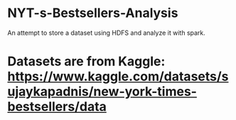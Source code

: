 # NYT-s-Bestsellers-Analysis
An attempt to store a dataset using HDFS and analyze it with spark.
# Datasets are from Kaggle: https://www.kaggle.com/datasets/sujaykapadnis/new-york-times-bestsellers/data
